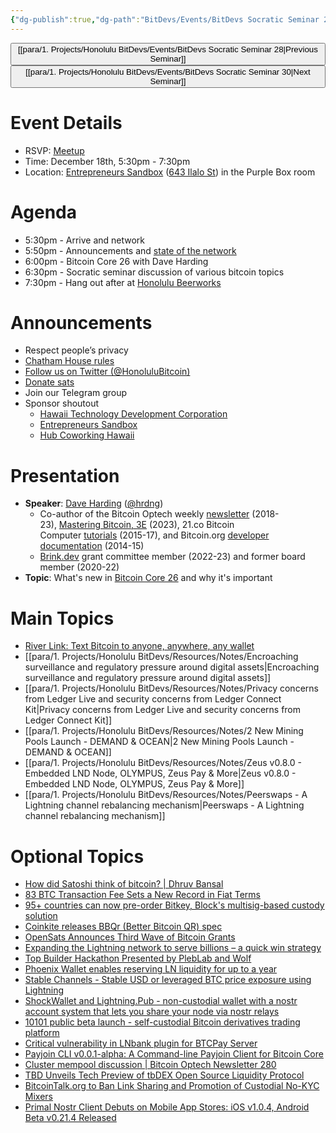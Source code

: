 ```yaml
---
{"dg-publish":true,"dg-path":"BitDevs/Events/BitDevs Socratic Seminar 29.md","permalink":"/bit-devs/events/bit-devs-socratic-seminar-29/","title":"BitDevs Socratic Seminar 29","tags":["bitdevs","bitcoin","resource","socratic-29"],"noteIcon":"3","created":"2023-10-19T20:26:53.899-10:00","updated":"2024-11-25T12:06:20.364-10:00"}
---
```




<button class="obsidian-button previous-seminar">[[para/1. Projects/Honolulu BitDevs/Events/BitDevs Socratic Seminar 28\|Previous Seminar]]</button> <button class="obsidian-button next-seminar">[[para/1. Projects/Honolulu BitDevs/Events/BitDevs Socratic Seminar 30\|Next Seminar]]</button>

# Event Details

- RSVP: [Meetup](https://www.meetup.com/honolulu-bitdevs/events/296852082/)
- Time: December 18th, 5:30pm - 7:30pm
- Location: [Entrepreneurs Sandbox](https://sandboxhawaii.org/) ([643 Ilalo St](https://goo.gl/maps/3Zj38htV13iUn4dcA)) in the Purple Box room

# Agenda

- 5:30pm - Arrive and network  
- 5:50pm - Announcements and [state of the network](https://bitcoin.clarkmoody.com/dashboard/)
- 6:00pm - Bitcoin Core 26 with Dave Harding
- 6:30pm - Socratic seminar discussion of various bitcoin topics
- 7:30pm - Hang out after at [Honolulu Beerworks](https://www.honolulubeerworks.com/)

# Announcements

- Respect people’s privacy
- [Chatham House rules](https://www.chathamhouse.org/about-us/chatham-house-rule)
- [Follow us on Twitter (@HonoluluBitcoin)](https://twitter.com/HonoluluBitcoin)
- [Donate sats](https://checkout.opennode.com/p/5dea6b7a-d33c-4fda-b54c-98f092814c7d)
- Join our Telegram group
- Sponsor shoutout
	- [Hawaii Technology Development Corporation](https://www.htdc.org/about/)
	- [Entrepreneurs Sandbox](https://sandboxhawaii.org/)
	- [Hub Coworking Hawaii](https://hubcoworkinghi.com/)

# Presentation

- **Speaker**: [Dave Harding](https://dtrt.org/) ([@hrdng](https://twitter.com/hrdng?lang=en))
	- Co-author of the Bitcoin Optech weekly [newsletter](https://bitcoinops.org/en/newsletters/) (2018-23), [Mastering Bitcoin, 3E](https://learning.oreilly.com/library/view/mastering-bitcoin-3rd/9781098150082/) (2023), 21.co Bitcoin Computer [tutorials](https://web.archive.org/web/20170606062213/https:/21.co/learn/) (2015-17), and Bitcoin.org [developer documentation](https://btcinformation.org/en/developer-documentation) (2014-15)
	- [Brink.dev](https://brink.dev/) grant committee member (2022-23) and former board member (2020-22)
- **Topic**: What's new in [Bitcoin Core 26](https://www.nobsbitcoin.com/bitcoin-core-v26-0/) and why it's important

# Main Topics

- [River Link: Text Bitcoin to anyone, anywhere, any wallet](https://blog.river.com/introducing-river-link-text-bitcoin-to-anyone-anywhere-any-wallet/)
- [[para/1. Projects/Honolulu BitDevs/Resources/Notes/Encroaching surveillance and regulatory pressure around digital assets\|Encroaching surveillance and regulatory pressure around digital assets]]
- [[para/1. Projects/Honolulu BitDevs/Resources/Notes/Privacy concerns from Ledger Live and security concerns from Ledger Connect Kit\|Privacy concerns from Ledger Live and security concerns from Ledger Connect Kit]]
- [[para/1. Projects/Honolulu BitDevs/Resources/Notes/2 New Mining Pools Launch - DEMAND & OCEAN\|2 New Mining Pools Launch - DEMAND & OCEAN]]
- [[para/1. Projects/Honolulu BitDevs/Resources/Notes/Zeus v0.8.0 - Embedded LND Node, OLYMPUS, Zeus Pay & More\|Zeus v0.8.0 - Embedded LND Node, OLYMPUS, Zeus Pay & More]]
- [[para/1. Projects/Honolulu BitDevs/Resources/Notes/Peerswaps - A Lightning channel rebalancing mechanism\|Peerswaps - A Lightning channel rebalancing mechanism]]

# Optional Topics

- [How did Satoshi think of bitcoin? | Dhruv Bansal](https://unchained.com/go/how-did-satoshi-think-of-bitcoin)
- [83 BTC Transaction Fee Sets a New Record in Fiat Terms](https://www.nobsbitcoin.com/83-btc-transaction-fee/) 
- [95+ countries can now pre-order Bitkey, Block's multisig-based custody solution](https://bitkey.build/pre-order-launch/)
- [Coinkite releases BBQr (Better Bitcoin QR) spec](https://bbqr.org/)
- [OpenSats Announces Third Wave of Bitcoin Grants](https://opensats.org/blog/bitcoin-grants-december-2023)
- [Expanding the Lightning network to serve billions – a quick win strategy](https://juraj.bednar.io/en/blog-en/2023/05/07/expanding-the-lightning-network-to-serve-billions-a-quick-win-strategy/)
- [Top Builder Hackathon Presented by PlebLab and Wolf](https://www.topbuilder.dev/)
- [Phoenix Wallet enables reserving LN liquidity for up to a year](https://x.com/phoenixwallet/status/1735699451770032354?s=52&t=fR1UfkkV0hfE5yaQW87bRg)
- [Stable Channels - Stable USD or leveraged BTC price exposure using Lightning](https://twitter.com/tonklaus/status/1729567459579945017)
- [ShockWallet and Lightning.Pub - non-custodial wallet with a nostr account system that lets you share your node via nostr relays](https://www.nobsbitcoin.com/shockwallet-lightning-pub-alpha/)
- [10101 public beta launch - self-custodial Bitcoin derivatives trading platform](https://www.nobsbitcoin.com/10101-v1-6-1-public-beta/) 
- [Critical vulnerability in LNbank plugin for BTCPay Server](https://x.com/btcpayserver/status/1735703168598565365?s=52&t=fR1UfkkV0hfE5yaQW87bRg)
- [Payjoin CLI v0.0.1-alpha: A Command-line Payjoin Client for Bitcoin Core](https://www.nobsbitcoin.com/payjoin-cli-v0-0-1-alpha/)
- [Cluster mempool discussion | Bitcoin Optech Newsletter 280](https://bitcoinops.org/en/newsletters/2023/12/06/#cluster-mempool-discussion)
- [TBD Unveils Tech Preview of tbDEX Open Source Liquidity Protocol](https://www.nobsbitcoin.com/tbd-unveils-tech-preview-of-tbdex-open-source-liquidity-protocol/)
- [BitcoinTalk.org to Ban Link Sharing and Promotion of Custodial No-KYC Mixers](https://www.nobsbitcoin.com/bitcointalk-bans-mixer-promotion-talk/)
- [Primal Nostr Client Debuts on Mobile App Stores: iOS v1.0.4, Android Beta v0.21.4 Released](https://www.nobsbitcoin.com/primal-mobile-apps-store-debut/)